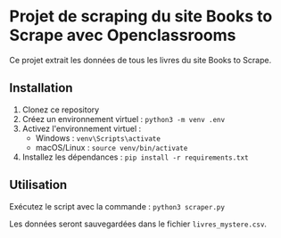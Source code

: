 # Projet de scraping du site Books to Scrape avec Openclassrooms

Ce projet extrait les données de tous les livres du site Books to Scrape.

## Installation

1. Clonez ce repository
2. Créez un environnement virtuel : `python3 -m venv .env`
3. Activez l'environnement virtuel :
   - Windows : `venv\Scripts\activate`
   - macOS/Linux : `source venv/bin/activate`
4. Installez les dépendances : `pip install -r requirements.txt`

## Utilisation

Exécutez le script avec la commande : `python3 scraper.py`

Les données seront sauvegardées dans le fichier `livres_mystere.csv`.
